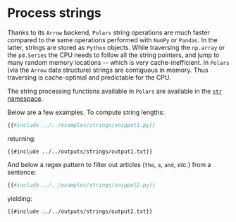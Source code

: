 # Process strings

Thanks to its `Arrow` backend, `Polars` string operations are much faster compared to the
same operations performed with `NumPy` or `Pandas`. In the latter, strings are stored as
`Python` objects. While traversing the `np.array` or the `pd.Series` the CPU needs to
follow all the string pointers, and jump to many random memory locations -- which
is very cache-inefficient. In `Polars` (via the `Arrow` data
structure) strings are contiguous in memory. Thus traversing is cache-optimal and
predictable for the CPU.

The string processing functions available in `Polars` are available in the
[`str` namespace](POLARS_PY_REF_GUIDE/series.html#strings).

Below are a few examples. To compute string lengths:

```python
{{#include ../../examples/strings/snippet1.py}}
```

returning:

```text
{{#include ../../outputs/strings/output1.txt}}
```

And below a regex pattern to filter out articles (`the`, `a`, `and`, *etc.*) from a
sentence:

```python
{{#include ../../examples/strings/snippet2.py}}
```

yielding:

```text
{{#include ../../outputs/strings/output2.txt}}
```
